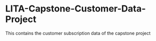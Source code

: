 # LITA-Capstone-Customer-Data-Project
This contains the customer subscription data of the capstone project
